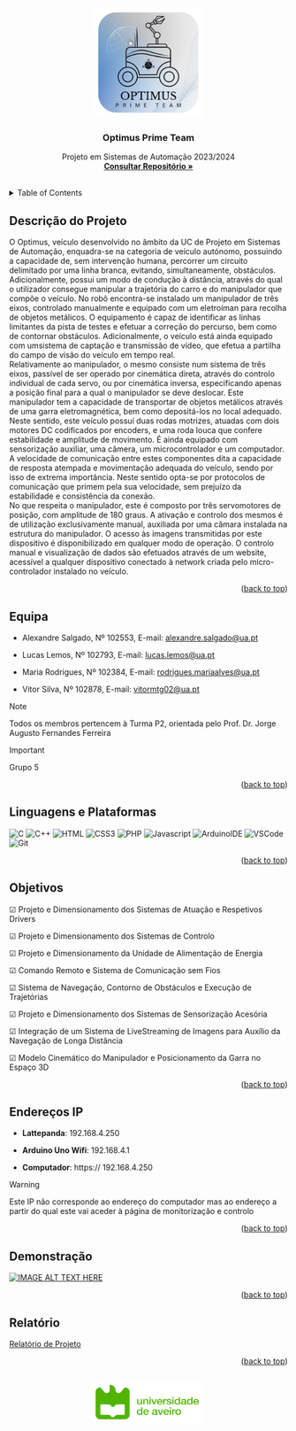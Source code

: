 <!-- PROJECT LOGO -->
<br />
<div align="center">
  <a href="https://github.com/AMFS02/OptimusPT_PSA">
    <img src="Optimus.jpg" alt="Logo" width="200" height="200">
  </a>

  <h3 align="center">Optimus Prime Team</h3>

  <p align="center">
    Projeto em Sistemas de Automação 2023/2024
    <br />
    <a href="https://github.com/AMFS02/OptimusPT_PSA"><strong> Consultar Repositório »</strong></a>
    <br />
    <br />
  </p>
</div>


<!-- TABLE OF CONTENTS -->
<details>
  <summary>Table of Contents</summary>
  <ol>
    <li>
      <a href="#descriçao-do-projeto">Descrição do Projeto</a>
        </ul>
    </li>
    <li>
      <a href="#equipa">Equipa</a>
      </ul>
    </li>
    <li>
      <a href="#linguagens-e-plataformas">Linguagens e Plataformas</a></li>
      </ul>
    </li>
    <li>
      <a href="#objetivos">Objetivos</a>
      </ul>
    </li>
    <li>
      <a href="#endereços-ip">Endereços IP</a>
      </ul>
    </li>
    <li>
      <a href="#demonstração">Demonstração</a>
      </ul>
    </li>
    <li>
      <a href="#relatório">Relatório de Projeto</a>
</details>



<!-- Descrição do Projeto-->
## Descrição do Projeto
  O Optimus, veículo desenvolvido no âmbito da UC de Projeto em Sistemas de Automação, enquadra-se na categoria de veículo autónomo, possuindo a capacidade de, sem intervenção humana, percorrer um circuito delimitado por uma linha branca, evitando, simultaneamente, obstáculos.\
    Adicionalmente, possui um modo de condução à distância, através do qual o utilizador consegue manipular a trajetória do carro e do manipulador que compõe o veículo. No robô encontra-se instalado um manipulador de três eixos, controlado manualmente e equipado com um eletroíman para recolha de objetos metálicos. O equipamento é capaz de identificar as linhas limitantes da pista de testes e efetuar a correção do percurso, bem como de contornar obstáculos. Adicionalmente, o veículo está ainda equipado com umsistema de captação e transmissão de vídeo, que efetua a partilha do campo de visão do veículo  em tempo real.\
  Relativamente ao manipulador, o mesmo consiste num sistema de três eixos, passível de ser operado por cinemática direta, através do controlo individual de cada servo, ou por cinemática
inversa, especificando apenas a posição final para a qual o manipulador se deve deslocar. Este manipulador tem a capacidade de transportar de objetos metálicos através de uma garra eletromagnética, bem como depositá-los no local adequado.\
  Neste sentido, este veículo possuí duas rodas motrizes, atuadas com dois motores DC codificados por encoders, e uma roda louca que confere estabilidade e amplitude de movimento. É ainda equipado
com sensorização auxiliar, uma câmera, um microcontrolador e um computador. A velocidade de comunicação entre estes componentes dita a capacidade de resposta atempada e movimentação adequada do
veículo, sendo por isso de extrema importância. Neste sentido opta-se por protocolos de comunicação que primem pela sua velocidade, sem prejuízo da estabilidade e consistência da conexão.\
  No que respeita o manipulador, este é composto por três servomotores de posição, com amplitude de 180 graus. A ativação e controlo dos mesmos é de utilização exclusivamente manual, auxiliada por uma câmara instalada na estrutura do manipulador. O acesso às imagens transmitidas por este dispositivo é disponibilizado em qualquer modo de operação. O controlo manual e visualização de dados são efetuados através de um website, acessível a qualquer dispositivo conectado à network criada pelo micro-controlador instalado no veículo. 
  
<p align="right">(<a href="#readme-top">back to top</a>)</p>

<!-- Equipa -->
## Equipa 

* Alexandre Salgado, Nº 102553, E-mail: alexandre.salgado@ua.pt

- Lucas Lemos, Nº 102793, E-mail: lucas.lemos@ua.pt

+ Maria Rodrigues, Nº 102384, E-mail: rodrigues.mariaalves@ua.pt

* Vítor Silva, Nº 102878, E-mail: vitormtg02@ua.pt

> [!NOTE]
> Todos os membros pertencem à Turma P2, orientada pelo Prof. Dr. Jorge Augusto Fernandes Ferreira

> [!IMPORTANT]
> Grupo 5 
<p align="right">(<a href="#readme-top">back to top</a>)</p>


<!-- Linguagens e Plataformas-->
## Linguagens e Plataformas
![C](https://img.shields.io/badge/C-F05032?style=for-the-badge&labelColor=black&logo=c&logoColor=white)
![C++](https://img.shields.io/badge/C++-F0DB4F?style=for-the-badge&labelColor=black&logo=c++&logoColor=F0DB4F)
![HTML](https://img.shields.io/badge/HTML5-3C873A?style=for-the-badge&logo=html5&logoColor=white)
![CSS3](https://img.shields.io/badge/CSS3-1572B6?style=for-the-badge&logo=css3&logoColor=white)
![PHP](https://img.shields.io/badge/PHP-F05032?style=for-the-badge&logo=php&logoColor=white)
![Javascript](https://img.shields.io/badge/Javascript-F0DB4F?style=for-the-badge&labelColor=black&logo=javascript&logoColor=F0DB4F)
![ArduinoIDE](https://img.shields.io/badge/Arduino_IDE-3C873A?style=for-the-badge&labelColor=black&logo=arduinoide.js&logoColor=3C873A)
![VSCode](https://img.shields.io/badge/Visual_Studio-0078d7?style=for-the-badge&logo=visual%20studio&logoColor=white)
![Git](https://img.shields.io/badge/Git-F05032?style=for-the-badge&logo=git&logoColor=white)
<p align="right">(<a href="#readme-top">back to top</a>)</p>

<!-- Objetivos -->
## Objetivos
&#x2611; Projeto e Dimensionamento dos Sistemas de Atuação e Respetivos Drivers 

&#x2611; Projeto e Dimensionamento dos Sistemas de Controlo  

&#x2611; Projeto e Dimensionamento da Unidade de Alimentação de Energia 

&#x2611; Comando Remoto e Sistema de Comunicação sem Fios

&#x2611; Sistema de Navegação, Contorno de Obstáculos e Execução de Trajetórias

&#x2611; Projeto e Dimensionamento dos Sistemas de Sensorização Acesória 

&#x2611; Integração de um Sistema de LiveStreaming de Imagens para Auxílio da Navegação de Longa Distância

&#x2611; Modelo Cinemático do Manipulador e Posicionamento da Garra no Espaço 3D


<p align="right">(<a href="#readme-top">back to top</a>)</p>

<!-- Endereços IP -->
## Endereços IP
* **Lattepanda**: 192.168.4.250
  
- **Arduino Uno Wifi**: 192.168.4.1
  
+ **Computador**: https:// 192.168.4.250
> [!WARNING]
> Este IP não corresponde ao endereço do computador mas ao endereço a partir do qual este vai aceder à página de monitorização e controlo

<p align="right">(<a href="#readme-top">back to top</a>)</p>

<!-- Demonstração -->
## Demonstração
[![IMAGE ALT TEXT HERE](https://img.youtube.com/vi/dzPB7yKjNPE/0.jpg)](https://www.youtube.com/watch?v=dzPB7yKjNPE)
<p align="right">(<a href="#readme-top">back to top</a>)</p>


<!-- Relatório -->
## Relatório
[Relatório de Projeto](P5_10_102553_102793_102384_Relatorio1.pdf)
<p align="right">(<a href="#readme-top">back to top</a>)</p>

<br />
<div align="center">
  <a href="https://www.ua.pt/">
    <img src="Logo UA.png" alt="Logo" width="200" height="74">
  </a>

